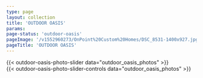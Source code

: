 ```yaml
---
type: page
layout: collection
title: 'OUTDOOR OASIS'
params:
page-status: 'outdoor-oasis'
pageImage: '/v1552960273/OnPoint%20Custom%20Homes/DSC_8531-1400x927.jpg'
pageTitle: 'OUTDOOR OASIS'
---
```


<div class='slider bg-grey-lighter w-full py-5 mb-5 h-auto'>
{{< outdoor-oasis-photo-slider data="outdoor_oasis_photos" >}}
</div>

<div class='flex flex-wrap slider-nav'>
{{< outdoor-oasis-photo-slider-controls data="outdoor_oasis_photos" >}}
</div>